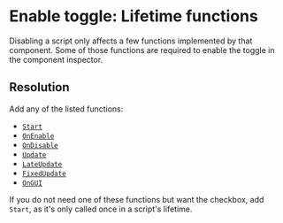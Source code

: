 # Enable toggle: Lifetime functions

Disabling a script only affects a few functions implemented by that component. Some of those functions are required to enable the toggle in the component inspector.

## Resolution
Add any of the listed functions:

- [`Start`](https://docs.unity3d.com/ScriptReference/MonoBehaviour.Start.html)
- [`OnEnable`](https://docs.unity3d.com/ScriptReference/MonoBehaviour.OnEnable.html)
- [`OnDisable`](https://docs.unity3d.com/ScriptReference/MonoBehaviour.OnDisable.html)
- [`Update`](https://docs.unity3d.com/ScriptReference/MonoBehaviour.Update.html)
- [`LateUpdate`](https://docs.unity3d.com/ScriptReference/MonoBehaviour.LateUpdate.html)
- [`FixedUpdate`](https://docs.unity3d.com/ScriptReference/MonoBehaviour.FixedUpdate.html)
- [`OnGUI`](https://docs.unity3d.com/ScriptReference/MonoBehaviour.OnGUI.html)

If you do not need one of these functions but want the checkbox, add `Start`, as it's only called once in a script's lifetime.
